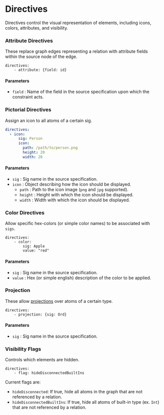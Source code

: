 
# Directives
Directives control the visual representation of elements, including icons, colors, attributes, and visibility.

### **Attribute Directives**

These replace graph edges representing a relation with attribute fields within the source node of the edge. 

```
directives:
    - attribute: {field: id}
```

#### Parameters
- `field` : Name of the field in the source specification upon which the constraint acts.



### **Pictorial Directives**
Assign an icon to all atoms of a certain sig.

```yaml
directives:
  - icon:
      sig: Person
      icon:
        path: /path/to/person.png
        height: 20
        width: 20
```

#### Parameters

- `sig` : Sig name in the source specification.
- `icon` : Object describing how the icon should be displayed.
  - `path` : Path to the icon image (`png` and `jpg` supported).
  - `height` : Height with which the icon should be displayed.
  - `width` : Width with which the icon should be displayed.




### **Color Directives**

Allow specific hex-colors (or simple color names) to be associated with `sigs`.

```
directives:
    - color:
        sig: Apple
        value: "red"
```

#### Parameters

- `sig` : Sig name in the source specification.
- `value` : Hex (or simple english) description of the color to be applied.




### **Projection**
These allow [projections](https://alloy.readthedocs.io/en/latest/tooling/visualizer.html#projection) over atoms of a certain type. 

```
directives:
    - projection: {sig: Ord}
```

#### Parameters
- `sig` : Sig name in the source specification.



### **Visibility Flags**
Controls which elements are hidden. 

```
directives:
    - flag: hideDisconnectedBuiltIns
```

Current flags are:
  - `hideDisconnected`: If true, hide all atoms in the graph that are not referenced by a relation.
  - `hideDisconnectedBuiltIns`: If true, hide all atoms of built-in type (ex. `Int`) that are not referenced by a relation.

